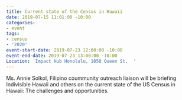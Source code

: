 ```yaml
---
title: Current state of the Census in Hawaii
date: 2019-07-15 11:01:00 -10:00
categories:
- event
tags:
- census
- '2020'
event-start-date: 2019-07-23 12:00:00 -10:00
event-end-date: 2019-07-23 13:00:00 -10:00
Location: 'Impact Hub Honolulu, 1050 Queen St.  '
---
```


Ms. Annie Solkol, Filipino coummunity outreach liaison will be briefing Indivisible Hawaii and others on the current state of the US Census in Hawaii: The challenges and opportunities.  